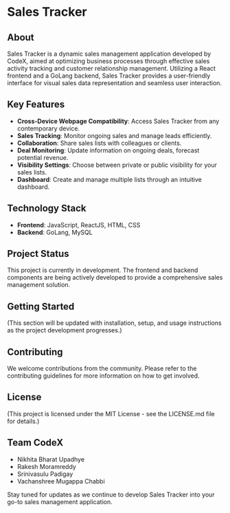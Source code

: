 # Sales Tracker

## About
Sales Tracker is a dynamic sales management application developed by CodeX, aimed at optimizing business processes through effective sales activity tracking and customer relationship management. Utilizing a React frontend and a GoLang backend, Sales Tracker provides a user-friendly interface for visual sales data representation and seamless user interaction.

## Key Features
- **Cross-Device Webpage Compatibility**: Access Sales Tracker from any contemporary device.
- **Sales Tracking**: Monitor ongoing sales and manage leads efficiently.
- **Collaboration**: Share sales lists with colleagues or clients.
- **Deal Monitoring**: Update information on ongoing deals, forecast potential revenue.
- **Visibility Settings**: Choose between private or public visibility for your sales lists.
- **Dashboard**: Create and manage multiple lists through an intuitive dashboard.

## Technology Stack
- **Frontend**: JavaScript, ReactJS, HTML, CSS
- **Backend**: GoLang, MySQL

## Project Status
This project is currently in development. The frontend and backend components are being actively developed to provide a comprehensive sales management solution.

## Getting Started
(This section will be updated with installation, setup, and usage instructions as the project development progresses.)

## Contributing
We welcome contributions from the community. Please refer to the contributing guidelines for more information on how to get involved.

## License
(This project is licensed under the MIT License - see the LICENSE.md file for details.)

## Team CodeX
- Nikhita Bharat Upadhye
- Rakesh Moramreddy
- Srinivasulu Padigay
- Vachanshree Mugappa Chabbi

Stay tuned for updates as we continue to develop Sales Tracker into your go-to sales management application.

